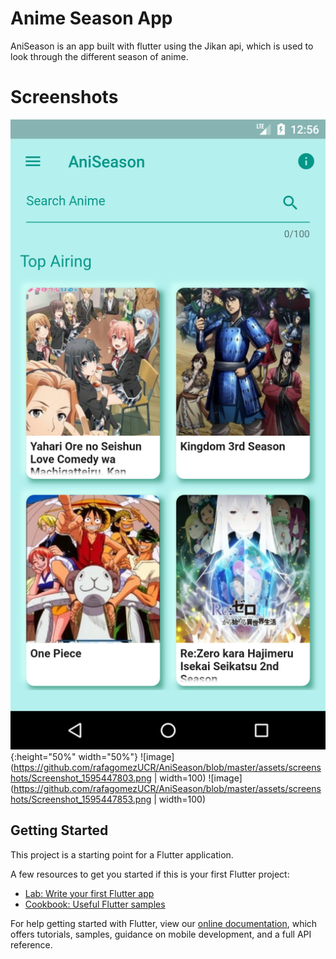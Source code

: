 # Anime Season App

AniSeason is an app built with flutter using the Jikan api, which is used to look through the different season of anime.

# Screenshots

![image](https://github.com/rafagomezUCR/AniSeason/blob/master/assets/screenshots/Screenshot_1595447797.png){:height="50%" width="50%"}
![image](https://github.com/rafagomezUCR/AniSeason/blob/master/assets/screenshots/Screenshot_1595447803.png | width=100)
![image](https://github.com/rafagomezUCR/AniSeason/blob/master/assets/screenshots/Screenshot_1595447853.png | width=100)

## Getting Started

This project is a starting point for a Flutter application.

A few resources to get you started if this is your first Flutter project:

- [Lab: Write your first Flutter app](https://flutter.dev/docs/get-started/codelab)
- [Cookbook: Useful Flutter samples](https://flutter.dev/docs/cookbook)

For help getting started with Flutter, view our
[online documentation](https://flutter.dev/docs), which offers tutorials,
samples, guidance on mobile development, and a full API reference.

